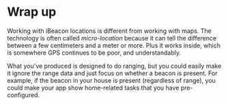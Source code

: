 # Wrap up

Working with iBeacon locations is different from working with maps. The technology is often called *micro-location* because it can tell the difference between a few centimeters and a meter or more. Plus it works inside, which is somewhere GPS continues to be poor, and understandably.

What you've produced is designed to do ranging, but you could easily make it ignore the range data and just focus on whether a beacon is present. For example, if the beacon in your house is present (regardless of range), you could make your app show home-related tasks that you have pre-configured.